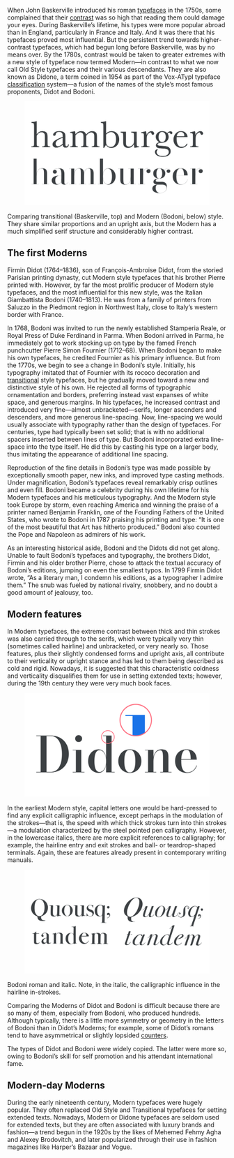 When John Baskerville introduced his roman [typefaces](/glossary/typeface) in the 1750s, some complained that their [contrast](/glossary/contrast) was so high that reading them could damage your eyes. During Baskerville’s lifetime, his types were more popular abroad than in England, particularly in France and Italy. And it was there that his typefaces proved most influential. But the persistent trend towards higher-contrast typefaces, which had begun long before Baskerville, was by no means over. By the 1780s, contrast would be taken to greater extremes with a new style of typeface now termed Modern—in contrast to what we now call Old Style typefaces and their various descendants. They are also known as Didone, a term coined in 1954 as part of the Vox-ATypI typeface [classification](/lesson/making_sense_of_typographic_classifications) system—a fusion of the names of the style’s most famous proponents, Didot and Bodoni.

<figure>

![The word “hamburger” set in Baskerville and Bodoni.](images/GFKhistoftype4.3.svg)

</figure>
<figcaption>Comparing transitional (Baskerville, top) and Modern  (Bodoni, below) style. They share similar proportions and an upright axis, but the Modern has a much simplified serif structure and considerably higher contrast.</figcaption>

## The first Moderns

Firmin Didot (1764–1836), son of François-Ambroise Didot, from the storied Parisian printing dynasty,  cut Modern style typefaces that his brother Pierre printed with. However, by far the most prolific producer of Modern style typefaces, and the most influential for this new style, was the Italian Giambattista Bodoni (1740–1813). He was from a family of printers from Saluzzo in the Piedmont region in Northwest Italy, close to Italy’s western border with France.

In 1768, Bodoni was invited to run the newly established Stamperia Reale, or Royal Press of Duke Ferdinand in Parma. When Bodoni arrived in Parma, he immediately got to work stocking up on type by the famed French punchcutter Pierre Simon Fournier (1712–68). When Bodoni began to make his own typefaces, he credited Fournier as his primary influence. But from the 1770s, we begin to see a change in Bodoni’s style. Initially, his typography imitated that of Fournier with its rococo decoration and [transitional](/glossary/transitional_neo_classical) style typefaces, but he gradually moved toward a new and distinctive style of his own. He rejected all forms of typographic ornamentation and borders, preferring instead vast expanses of white space, and generous margins. In his typefaces, he increased contrast and introduced very fine—almost unbracketed—serifs, longer ascenders and descenders, and more generous line-spacing. Now, line-spacing we would usually associate with typography rather than the design of typefaces. For centuries, type had typically been set solid; that is with no additional spacers inserted between lines of type. But Bodoni incorporated extra line-space into the type itself. He did this by casting his type on a larger body, thus imitating the appearance of additional line spacing.

Reproduction of the fine details in Bodoni’s type was made possible by exceptionally smooth paper, new inks, and improved type casting methods. Under magnification, Bodoni’s typefaces reveal remarkably crisp outlines and even fill. Bodoni became a celebrity during his own lifetime for his Modern typefaces and his meticulous typography. And the Modern style took Europe by storm, even reaching America and winning the praise of a printer named Benjamin Franklin, one of the Founding Fathers of the United States, who wrote to Bodoni in 1787 praising his printing and type: “It is one of the most beautiful that Art has hitherto produced.” Bodoni also counted the Pope and Napoleon as admirers of his work.

As an interesting historical aside, Bodoni and the Didots did not get along. Unable to fault Bodoni’s typefaces and typography, the brothers Didot, Firmin and his older brother Pierre, chose to attack the textual accuracy of Bodoni’s editions, jumping on even the smallest typos. In 1799 Firmin Didot wrote, “As a literary man, I condemn his editions, as a typographer I admire them.” The snub was fueled by national rivalry, snobbery, and no doubt a good amount of jealousy, too.

## Modern features

In Modern typefaces, the extreme contrast between thick and thin strokes was also carried through to the serifs, which were typically very thin (sometimes called hairline) and unbracketed, or very nearly so. Those features, plus their slightly condensed forms and upright axis, all contribute to their verticality or upright stance and has led to them being described as cold and rigid. Nowadays, it is suggested that this characteristic coldness and verticality disqualifies them for use in setting extended texts; however, during the 19th century they were very much book faces.

<figure>

![The word “Didone” with its bracketed serifs highlighted.](images/GFKhistoftype4.1.svg)

</figure>

In the earliest Modern style, capital letters one would be hard-pressed to find any explicit calligraphic influence, except perhaps in the modulation of the strokes—that is, the speed with which thick strokes turn into thin strokes—a modulation characterized by the steel pointed pen calligraphy. However, in the lowercase italics, there are more explicit references to calligraphy; for example, the hairline entry and exit strokes and ball- or teardrop-shaped terminals. Again, these are features already present in contemporary writing manuals.

<figure>

![Scan of Bodoni roman and italic specimen.](images/GFKhistoftype4.2.svg)

</figure>
<figcaption>Bodoni roman and italic. Note, in the italic, the calligraphic influence in the hairline in-strokes.</figcaption>

Comparing the Moderns of Didot and Bodoni is difficult because there are so many of them, especially from Bodoni, who produced hundreds. Although typically, there is a little more symmetry or geometry in the letters of Bodoni than in Didot’s Moderns; for example, some of Didot’s romans tend to have asymmetrical or slightly lopsided [counters](/glossary/counter).

The types of Didot and Bodoni were widely copied. The latter were more so, owing to Bodoni’s skill for self promotion and his attendant international fame.

## Modern-day Moderns

During the early nineteenth century, Modern typefaces were hugely popular. They often replaced Old Style and Transitional typefaces for setting extended texts. Nowadays, Modern or Didone typefaces are seldom used for extended texts, but they are often associated with luxury brands and fashion—a trend begun in the 1920s by the likes of Mehemed Fehmy Agha and Alexey Brodovitch, and later popularized through their use in fashion magazines like Harper’s Bazaar and Vogue.
